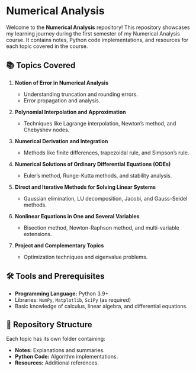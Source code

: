 # Numerical Analysis

Welcome to the **Numerical Analysis** repository! This repository showcases my learning journey during the first semester of my Numerical Analysis course. It contains notes, Python code implementations, and resources for each topic covered in the course.

## 📚 Topics Covered
1. **Notion of Error in Numerical Analysis**
   - Understanding truncation and rounding errors.
   - Error propagation and analysis.

2. **Polynomial Interpolation and Approximation**
   - Techniques like Lagrange interpolation, Newton’s method, and Chebyshev nodes.

3. **Numerical Derivation and Integration**
   - Methods like finite differences, trapezoidal rule, and Simpson’s rule.

4. **Numerical Solutions of Ordinary Differential Equations (ODEs)**
   - Euler’s method, Runge-Kutta methods, and stability analysis.

5. **Direct and Iterative Methods for Solving Linear Systems**
   - Gaussian elimination, LU decomposition, Jacobi, and Gauss-Seidel methods.

6. **Nonlinear Equations in One and Several Variables**
   - Bisection method, Newton-Raphson method, and multi-variable extensions.

7. **Project and Complementary Topics**
   - Optimization techniques and eigenvalue problems.

## 🛠️ Tools and Prerequisites
- **Programming Language:** Python 3.9+
- Libraries: `NumPy`, `Matplotlib`, `SciPy` (as required)
- Basic knowledge of calculus, linear algebra, and differential equations.

## 📁 Repository Structure
Each topic has its own folder containing:
- **Notes:** Explanations and summaries.
- **Python Code:** Algorithm implementations.
- **Resources:** Additional references.


